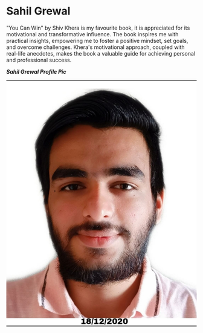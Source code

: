 # Sahil Grewal

"You Can Win" by Shiv Khera is my favourite book, it is appreciated for its motivational and transformative influence. The book inspires me with practical insights, empowering me to foster a positive mindset, set goals, and overcome challenges. Khera's motivational approach, coupled with real-life anecdotes, makes the book a valuable guide for achieving personal and professional success.

***Sahil Grewal Profile Pic***

![Sahil Grewal's Profile Picture](/image/190305105118_sahilGrewal.jpg)



